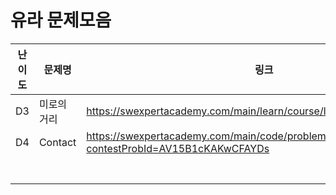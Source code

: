 # 유라 문제모음

| 난이도 | 문제명      | 링크                                                         | 참고 |
| ------ | ----------- | ------------------------------------------------------------ | ---- |
| D3     | 미로의 거리 | https://swexpertacademy.com/main/learn/course/lectureProblemViewer.do | BFS  |
| D4     | Contact     | https://swexpertacademy.com/main/code/problem/problemDetail.do?contestProbId=AV15B1cKAKwCFAYDs |      |
|        |             |                                                              |      |
|        |             |                                                              |      |
|        |             |                                                              |      |
|        |             |                                                              |      |
|        |             |                                                              |      |
|        |             |                                                              |      |
|        |             |                                                              |      |

